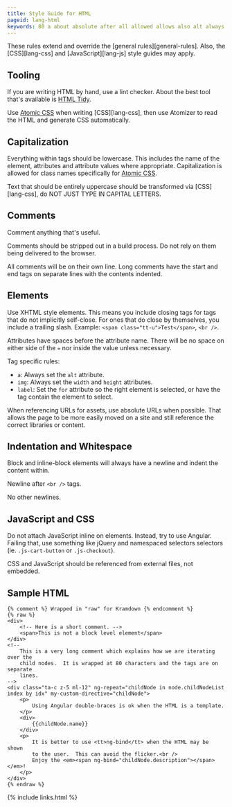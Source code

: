```yaml
---
title: Style Guide for HTML
pageid: lang-html
keywords: 80 a about absolute after all allowed allows also alt always and angular anything apply appropriate are assets at atomic atomizer attach attribute attributes automatically available avoid be before being best better block br browser build by can capital capitalization characters checker child childnode childnodelist class close closing comment comments contain content contents correct css delivered description div do double-braces easily either element elements em embedded end enjoy entirely everything example explains extend external failing files flicker for from general general-rules generate guides hand have height here how html idx ie if img implicitly in include includes indent indentation indented index inline inline-block inside instead is it iterating javascript jquery js-cart-button js-checkout just label lang-css lang-js letters level libraries like line lines lint long lowercase may means ml-12 more moved my-custom-directive name names namespaced necessary newline newlines ng-bind ng-repeat no node nodes nor not of ok on ones or other out over override own p page possible process read reference referenced referencing rely right rules sample select selected selectors self-close separate set short should shown side site slash so something space spaces span specific specifically start still stripped style ta-c tag tags template test text that that's the their them themselves then there these this tidy to tool tooling trailing transformed try tt tt-u type unless uppercase urls use useful user using value values very via we when where which whitespace width will with within wrapped writing xhtml you z-5
---
```


These rules extend and override the [general rules][general-rules].  Also, the [CSS][lang-css] and [JavaScript][lang-js] style guides may apply.


Tooling
-------

If you are writing HTML by hand, use a lint checker.  About the best tool that's available is [HTML Tidy].

Use [Atomic CSS] when writing [CSS][lang-css], then use Atomizer to read the HTML and generate CSS automatically.


Capitalization
--------------

Everything within tags should be lowercase.  This includes the name of the element, attributes and attribute values where appropriate.  Capitalization is allowed for class names specifically for [Atomic CSS].

Text that should be entirely uppercase should be transformed via [CSS][lang-css], do NOT JUST TYPE IN CAPITAL LETTERS.


Comments
--------

Comment anything that's useful.

Comments should be stripped out in a build process.  Do not rely on them being delivered to the browser.

All comments will be on their own line.  Long comments have the start and end tags on separate lines with the contents indented.


Elements
--------

Use XHTML style elements.  This means you include closing tags for tags that do not implicitly self-close.  For ones that do close by themselves, you include a trailing slash.  Example: `<span class="tt-u">Test</span>`, `<br />`.

Attributes have spaces before the attribute name.  There will be no space on either side of the `=` nor inside the value unless necessary.

Tag specific rules:

* `a`: Always set the `alt` attribute.
* `img`: Always set the `width` and `height` attributes.
* `label`: Set the `for` attribute so the right element is selected, or have the tag contain the element to select.

When referencing URLs for assets, use absolute URLs when possible.  That allows the page to be more easily moved on a site and still reference the correct libraries or content.


Indentation and Whitespace
--------------------------

Block and inline-block elements will always have a newline and indent the content within.

Newline after `<br />` tags.

No other newlines.


JavaScript and CSS
------------------

Do not attach JavaScript inline on elements.  Instead, try to use Angular.  Failing that, use something like jQuery and namespaced selectors selectors (ie. `.js-cart-button` or `.js-checkout`).

CSS and JavaScript should be referenced from external files, not embedded.


Sample HTML
-----------

    {% comment %} Wrapped in "raw" for Kramdown {% endcomment %}
    {% raw %}
    <div>
        <!-- Here is a short comment. -->
        <span>This is not a block level element</span>
    </div>
    <!--
        This is a very long comment which explains how we are iterating over the
        child nodes.  It is wrapped at 80 characters and the tags are on separate
        lines.
    -->
    <div class="ta-c z-5 ml-12" ng-repeat="childNode in node.childNodeList index by idx" my-custom-directive="childNode">
        <p>
            Using Angular double-braces is ok when the HTML is a template.
        </p>
        <div>
            {{childNode.name}}
        </div>
        <p>
            It is better to use <tt>ng-bind</tt> when the HTML may be shown
            to the user.  This can avoid the flicker.<br />
            Enjoy the <em><span ng-bind="childNode.description"></span></em>!
        </p>
    </div>
    {% endraw %}


[Atomic CSS]: http://acss.io/
[HTML Tidy]: http://tidy.sourceforge.net/

{% include links.html %}
